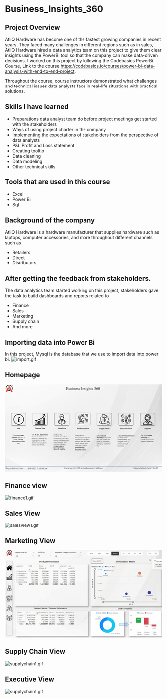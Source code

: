# Business_Insights_360


## Project Overview
AtliQ Hardware has become one of the fastest growing companies in recent years. They faced many challenges in different regions such as in sales, AtliQ Hardware hired a data analytics team on this project to give them clear insights using the PowerBi tool so that the company can make data-driven decisions.
I worked on this project by following the Codebasics PowerBi Course, Link to the course https://codebasics.io/courses/power-bi-data-analysis-with-end-to-end-project.

Throughout the course, course instructors demonstrated what challenges and technical issues data analysts face in real-life situations with practical solutions.


## Skills I have learned
- Preparations data analyst team do before project meetings get started with the stakeholders
- Ways of using project charter in the company
- Implementing the expectations of stakeholders from the perspective of data analysts
- P&L Profit and Loss statement
- Creating tooltip
- Data cleaning
- Data modeling
- Other technical skills

## Tools that are used in this course
- Excel
- Power Bi
- Sql

## Background of the company
AtliQ Hardware is a hardware manufacturer that supplies hardware such as laptops, computer accessories, and more throughout different channels such as
- Retailers
- Direct
- Distributors

## After getting the feedback from stakeholders.
The data analytics team started working on this project, stakeholders gave the task to build dashboards and reports related to
- Finance
- Sales
- Marketing
- Supply chain
- And more

## Importing data into Power Bi
In this project, Mysql is the database that we use to import data into power bi.
![import.gif](https://github.com/Farhan3005/Business-Insights-360/blob/main/import.gif)

## Homepage
![homepage.gif](https://github.com/Farhan3005/Business-Insights-360/blob/main/homepage.gif)

## Finance view
![finance1.gif](https://github.com/Farhan3005/Business-Insights-360/blob/main/finance1.gif)

## Sales View
![salesview1.gif](https://github.com/Farhan3005/Business-Insights-360/blob/main/salesview1.gif)

## Marketing View
![Marketing_View1.gif](https://github.com/Farhan3005/Business-Insights-360/blob/main/Marketing_View1.gif)

## Supply Chain View
![supplychain1.gif](https://github.com/Farhan3005/Business-Insights-360/blob/main/supplychain1.gif)

## Executive View
![supplychain1.gif](https://github.com/Farhan3005/Business-Insights-360/blob/main/ev1.gif)
